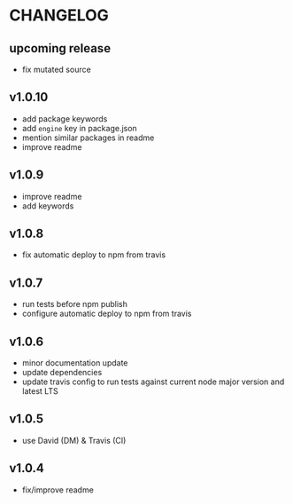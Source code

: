 # CHANGELOG

## upcoming release

- fix mutated source

## v1.0.10

- add package keywords
- add `engine` key in package.json
- mention similar packages in readme
- improve readme

## v1.0.9

- improve readme
- add keywords

## v1.0.8

- fix automatic deploy to npm from travis

## v1.0.7

- run tests before npm publish
- configure automatic deploy to npm from travis

## v1.0.6

- minor documentation update
- update dependencies
- update travis config to run tests against current node major version and latest LTS

## v1.0.5

- use David (DM) & Travis (CI)

## v1.0.4

- fix/improve readme
